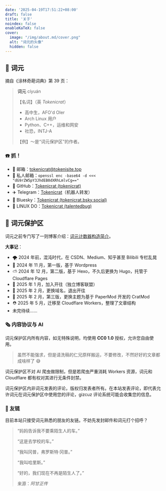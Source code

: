 ```yaml
---
date: '2025-04-19T17:51:22+08:00'
draft: false
title: '关于'
noindex: false
enableKaTeX: false
cover:
  image: "/img/about.md/cover.png"
  alt: "词元的头像"
  hidden: false
---
```


## 📰 词元

摘自《涂林奇葩词典》第 39 页：

> **词元** cíyuán
>
> 【名词】（英 *Tokenicrat*）
>
>   - 高中生，AFO'd OIer
>   - Arch Linux 用户
>   - Python、C++，运维和网安
>   - 社恐，INTJ-A
>
> 【例】～是“词元保护区”的作者。

### ☎️ 抓！

- 📮 邮箱：[tokenicrat@tokenisite.top](mailto:tokenicrat@tokenisite.top)
- 📧 私人邮箱：`openssl enc -base64 -d <<< "dG9rZW5pY3JhdEB0dXRhLmlvCg=="`
- 🐙 GitHub：[Tokenicrat (tokenicrat)](https://github.com/tokenicrat)
- ✈️ Telegram：[Tokenicrat](https://t.me/tokenipm_bot)（机器人转发）
- 🌈 Bluesky：[Tokenicrat (tokenicrat.bsky.social)](https://bsky.app/profile/tokenicrat.bsky.social)
- 🐧 LINUX DO：[Tokenicrat (talentedbug)](https://linux.do/u/talentedbug)

## 🔏 词元保护区

词元之前专门写了一则博客介绍：[词元计数器构造简介](/posts/0e793b240a/)。

**大事记**：

- 🌪 2024 年前，混沌时代，在 CSDN、Medium、知乎甚至 Bilibili 专栏乱晃
- 🔧 2024 年 11 月，第一版，基于 Wordpress
- ⛅ 2024 年 12 月，第二版，基于 Hexo，不久后更换为 Hugo，托管于 Cloudflare Pages
- 🚆 2025 年 1 月，加入开往（独立博客联盟）
- 💸 2025 年 2 月，更换域名，退出开往
- 🎡 2025 年 2 月，第三版，更换主题为基于 PaperMod 开发的 CratMod
- ⛑️ 2025 年 5 月，迁移至 Cloudflare Workers，整理了文章结构
- 未完待续……

### 🗞️ 内容协议与 AI

词元保护区内所有内容，如无特殊说明，均使用 **CC0 1.0** 授权，允许您自由使用。

> 虽然不能强求，但是请洗稿的仁兄原样搬运，不要修改，不然好好的文章都成啥样了 😅

词元保护区不对 AI 爬虫做限制，但是若爬虫严重消耗 Workers 资源，词元和 Cloudflare 都有权对其进行无条件封禁。

词元保护区内非词元发表的评论，版权归发表者所有。在本站发表评论，即代表允许词元在词元保护区中使用您的评论，gizcuz 评论系统可能会收集您的信息。

### 🔗 友链

目前本站只接受词元熟悉的朋友的友链。不妨先发封邮件和词元打个招呼？

> “妈妈告诉我不要乘陌生人的车。”
>
> “这是去学校的车。”
>
> “我叫冈普，弗罗斯特·冈普。”
>
> “我叫哈里斯。”
>
> “好的，我们现在不再是陌生人了。”
>
> 来源：*阿甘正传*
